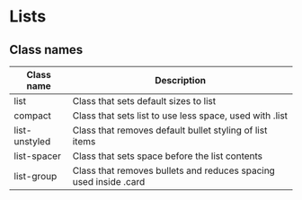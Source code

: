 # Lists

## Class names

| Class name    | Description                                                      |
| ------------- | ---------------------------------------------------------------- |
| list          | Class that sets default sizes to list                            |
| compact       | Class that sets list to use less space, used with .list          |
| list-unstyled | Class that removes default bullet styling of list items          |
| list-spacer   | Class that sets space before the list contents                   |
| list-group    | Class that removes bullets and reduces spacing used inside .card |
